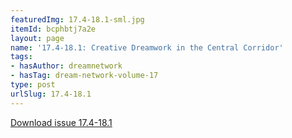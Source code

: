 ```yaml
---
featuredImg: 17.4-18.1-sml.jpg
itemId: bcphbtj7a2e
layout: page
name: '17.4-18.1: Creative Dreamwork in the Central Corridor'
tags:
- hasAuthor: dreamnetwork
- hasTag: dream-network-volume-17
type: post
urlSlug: 17.4-18.1
---
```

<a href="../files/pdfs/Volume_17/17.4-18.1-Dream-Network-Vol-17-No-4-&-18-No-1.pdf" download="">Download issue 17.4-18.1</a>